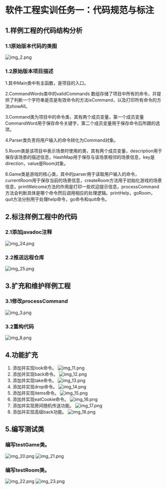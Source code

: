 # 软件工程实训任务一：代码规范与标注

## 1.样例工程的代码结构分析
### 1.1原始版本代码的类图
![img_2.png](img_2.png)

### 1.2原始版本项目描述
1.其中Main类中有主函数，是项目的入口。

2.CommandWords类中的validCommands 数组存储了项目中所有的命令，并提供了判断一个字符串是否是有效命令的方法isCommand，以及打印所有命令的方法showAll。

3.Command类为项目中的命令类，其有两个成员变量，第一个成员变量CommandWord用于保存命令关键字，第二个成员变量用于保存命令后所跟的选项。

4.Parser类负责将用户输入的命令转化为Command对象。

5.Room类是该项目中表示场景时使用的类，其有两个成员变量，description用于保存该场景的描述信息，HashMap用于保存与该场景相邻的场景信息，key是direction，value是Room对象。

6.Game类是游戏的核心类，其中的parser用于读取用户输入的命令，currentRoom用于保存当前的场景信息，createRoom方法用于初始化游戏的场景信息，printWelcome方法的作用是打印一些欢迎提示信息，processCommand方法会判断具体是哪个命令然后调用相应的处理逻辑。printHelp，goRoom，quit方法分别用于处理help命令，go命令和quit命令。


## 2.标注样例工程中的代码
### 2.1添加javadoc注释
![img_24.png](img_24.png)

### 2.2推送远程仓库
![img_25.png](img_25.png)

## 3.扩充和维护样例工程
### 3.1修改processCommand
![img_3.png](img_3.png)

### 3.2重构代码
![img_8.png](img_8.png)

## 4.功能扩充

1. 添加并实现look命令。
![img_11.png](img_11.png)
2. 添加并实现back命令。
![img_12.png](img_12.png)
3. 添加并实现take命令。
![img_13.png](img_13.png)
4. 添加并实现drop命令。
![img_14.png](img_14.png)
5. 添加并实现items命令。
![img_15.png](img_15.png)
6. 添加并实现eatCookie命令。
![img_16.png](img_16.png)
7. 添加并实现房间随机传送功能。
![img_17.png](img_17.png)
8. 添加并实现高级back功能。
![img_18.png](img_18.png)


## 5.编写测试类
### 编写testGame类。
![img_20.png](img_20.png)
![img_21.png](img_21.png)

### 编写testRoom类。
![img_22.png](img_22.png)
![img_23.png](img_23.png)